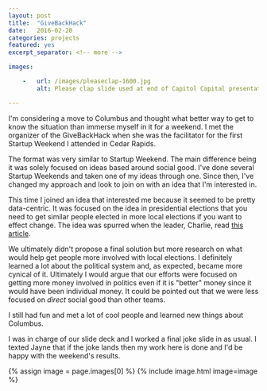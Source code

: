 ```yaml
---
layout: post
title:  "GiveBackHack"
date:   2016-02-20
categories: projects
featured: yes
excerpt_separator: <!-- more -->

images:

    -   url: /images/pleaseclap-1600.jpg
        alt: Please clap slide used at end of Capitol Capital presentation

---
```


I'm considering a move to Columbus and thought what better way to get to know the situation than immerse myself in it for a weekend. I met the organizer of the GiveBackHack when she was the facilitator for the first Startup Weekend I attended in Cedar Rapids.

The format was very similar to Startup Weekend. The main difference being it was solely focused on ideas based around social good. I've done several Startup Weekends and taken one of my ideas through one. Since then, I've changed my approach and look to join on with an idea that I'm interested in.

This time I joined an idea that interested me because it seemed to be pretty data-centric. It was focused on the idea in presidential elections that you need to get similar people elected in more local elections if you want to effect change. The idea was spurred when the leader, Charlie, read [this article](http://www.theatlantic.com/politics/archive/2016/02/you-say-you-want-a-revolution/462312/ "You Say You Want a Revolution - The Atlantic").

We ultimately didn't propose a final solution but more research on what would help get people more involved with local elections. I definitely learned a lot about the political system and, as expected, became more cynical of it. Ultimately I would argue that our efforts were focused on getting more money involved in politics even if it is "better" money since it would have been individual money. It could be pointed out that we were less focused on *direct* social good than other teams.

I still had fun and met a lot of cool people and learned new things about Columbus.

I was in charge of our slide deck and I worked a final joke slide in as usual. I texted Jayne that if the joke lands then my work here is done and I'd be happy with the weekend's results.

{% assign image = page.images[0] %}
{% include image.html image=image %}